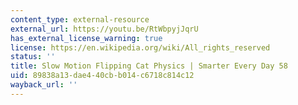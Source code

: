 ```yaml
---
content_type: external-resource
external_url: https://youtu.be/RtWbpyjJqrU
has_external_license_warning: true
license: https://en.wikipedia.org/wiki/All_rights_reserved
status: ''
title: Slow Motion Flipping Cat Physics | Smarter Every Day 58
uid: 89838a13-dae4-40cb-b014-c6718c814c12
wayback_url: ''
---
```

